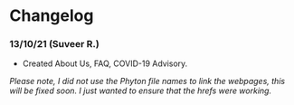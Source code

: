 # Changelog

### 13/10/21 (Suveer R.)
* Created About Us, FAQ, COVID-19 Advisory.

_Please note, I did not use the Phyton file names to link the webpages, this will be fixed soon. I just wanted to ensure that the hrefs were working._
